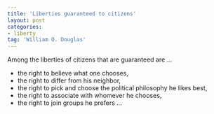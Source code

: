 ```yaml
---
title: 'Liberties guaranteed to citizens'
layout: post
categories:
- liberty
tag: 'William O. Douglas'
---
```


Among the liberties of citizens that are guaranteed are …

- the right to believe what one chooses,
- the right to differ from his neighbor,
- the right to pick and choose the political philosophy he likes best,
- the right to associate with whomever he chooses,
- the right to join groups he prefers …